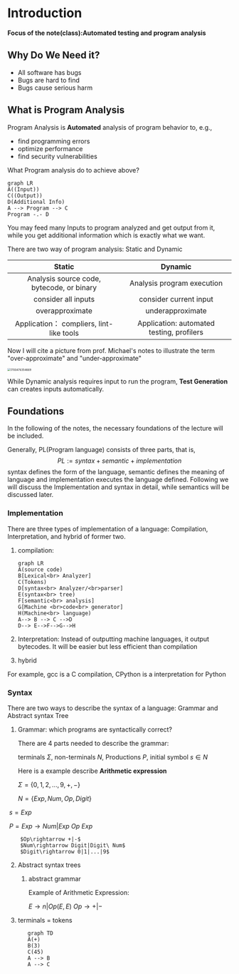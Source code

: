 # Introduction

**Focus of the note(class):Automated testing and program analysis**

## Why Do We Need it?

* All software has bugs
* Bugs are hard to find
* Bugs cause serious harm

## What is Program Analysis

Program Analysis is **Automated** analysis of program behavior to, e.g.,

* find programming errors
* optimize performance
* find security vulnerabilities

What Program analysis do to achieve above?

```mermaid
graph LR
A((Input))
C((Output))
D(Additional Info)
A --> Program --> C
Program -.- D

```

You may feed many Inputs to program analyzed and get output from it, while you get additional information which is exactly what we want.

There are two way of program analysis: Static and Dynamic

|                  Static                   |                  Dynamic                  |
| :---------------------------------------: | :---------------------------------------: |
| Analysis source code, bytecode, or binary |        Analysis program execution         |
|            consider all inputs            |          consider current input           |
|              overapproximate              |             underapproximate              |
| Application： compliers, lint-like tools  | Application: automated testing, profilers |

Now I will cite a picture from prof. Michael's notes to illustrate the term "over-approximate" and "under-approximate"

<img src="D:\Analysis-note\Program-analysis-note\img\approximate" alt="1700476354669" style="zoom:43%;" />

While Dynamic analysis requires input to run the program, **Test Generation** can creates inputs automatically.

## Foundations

In the following of the notes, the necessary foundations of the lecture will be included.

Generally, PL(Program language) consists of three parts, that is,
$$
PL:= syntax + semantic + implementation
$$
syntax defines the form of the language, semantic defines the meaning of language and implementation executes the language defined. Following we will discuss the Implementation and syntax in detail, while semantics will be discussed later.

### Implementation

There are three types of implementation of a language: Compilation, Interpretation, and hybrid of former two.

1. compilation:

   ```mermaid
   graph LR
   A(source code)
   B[Lexical<br> Analyzer]
   C(Tokens)
   D[syntax<br> Analyzer/<br>parser]
   E(syntax<br> tree)
   F[semantic<br> analysis]
   G[Machine <br>code<br> generator]
   H(Machine<br> language)
   A--> B --> C -->D
   D--> E-->F-->G-->H
   ```

2. Interpretation: Instead of outputting machine languages, it output bytecodes. It will be easier but less efficient than compilation

3. hybrid

For example, gcc is a C compilation, CPython is a interpretation for Python

### Syntax

There are two ways to describe the syntax of a language: Grammar and Abstract syntax Tree

1. Grammar: which programs are syntactically correct?

   There are 4 parts needed to describe the grammar: 

   terminals $\Sigma$, non-terminals $N$, Productions $P$, initial symbol $s\in N$

   Here is a example describe **Arithmetic expression**

   $\Sigma=\{0,1,2,...,9,+,-\}$

   $N=\{Exp,Num,Op,Digit\}$

​	$s=Exp$

​	$P= Exp\rightarrow Num|Exp\ Op\ Exp$

   		$Op\rightarrow +|-$
   		$Num\rightarrow Digit|Digit\ Num$
   		$Digit\rightarrow 0|1|...|9$

2. Abstract syntax trees

   1. abstract grammar

      Example of Arithmetic Expression:<br>
   
      $E\rightarrow n | Op(E,E)$
      $Op\rightarrow +|-$
   
2. terminals = tokens
   
   ```mermaid
      graph TD
      A(+)
      B(3)
      C(45)
      A --> B
      A --> C
      ```
   
   
   
   
   
   

